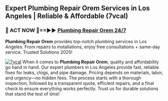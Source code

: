 ## Expert Plumbing Repair Orem Services in Los Angeles | Reliable & Affordable (7vcal)  

<h3>🚿 ACT NOW 🌟==►► <a href="https://tinyurl.com/2ne6vx2x" rel="nofollow">Plumbing Repair Orem 24/7</a></h3>

**Plumbing Repair Orem** provides top-notch plumbing services in Los Angeles. From repairs to installations, enjoy free consultations + same-day service. Trusted Solutions 2025!

[![7vcal](https://i.imgur.com/4PFF4AK.jpeg)](https://tinyurl.com/2ne6vx2x)
When it comes to **Plumbing Repair Orem**, quality and affordability go hand in hand. Our expert plumbers in Los Angeles provide fast, reliable fixes for leaks, clogs, and pipe damage. Pricing depends on materials, labor, and urgency—no hidden fees. The process starts with a thorough inspection, followed by a transparent quote, efficient repairs, and a final check to ensure everything works perfectly. Trust us for durable solutions that stand the test of time!